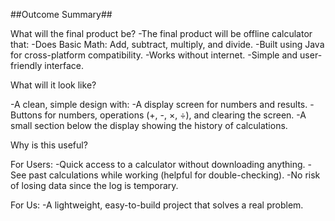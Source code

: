 ##Outcome Summary##

What will the final product be?
-The final product will be offline calculator that:
-Does Basic Math: Add, subtract, multiply, and divide.
-Built using Java for cross-platform compatibility.​
-Works without internet.​
-Simple and user-friendly interface.​

What will it look like?

-A clean, simple design with:
-A display screen for numbers and results.
-Buttons for numbers, operations (+, -, ×, ÷), and clearing the screen.
-A small section below the display showing the history of calculations.

Why is this useful?

For Users:
-Quick access to a calculator without downloading anything.
-See past calculations while working (helpful for double-checking).
-No risk of losing data since the log is temporary.

For Us:
-A lightweight, easy-to-build project that solves a real problem.
